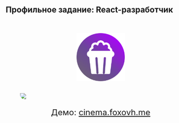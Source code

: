 ## Профильное задание: React-разработчик

<div 
style="
text-align: center; 
padding-top: 32px;
padding-bottom: 32px;
display: flex;
align-items: center;
justify-content: center;
flex-direction: column;
">
    <img style="width: 128px" src="assets/logo.png"/>
    <img style="padding-top: 32px; width: 85%; border-radius: 12px;" src="assets/screenshot.png"/>
    <p style="font-size: 22px">Демо: <a href="https://cinema.foxovh.me">cinema.foxovh.me</a></p>
</div>